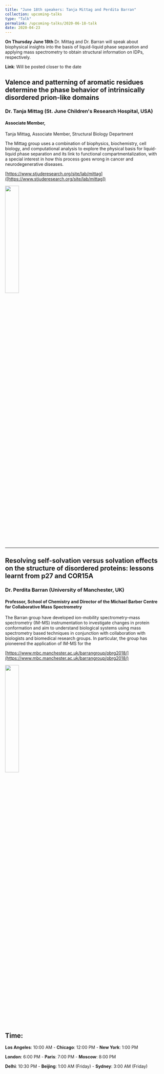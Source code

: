 ```yaml
---
title: "June 18th speakers: Tanja Mittag and Perdita Barran"
collection: upcoming-talks
type: "Talk"
permalink: /upcoming-talks/2020-06-18-talk
date: 2020-04-23
---
```


**On Thursday June 18th** Dr. Mittag and Dr. Barran will speak about biophysical insights into the basis of liquid-liquid phase separation and applying mass spectrometry to obtain structural information on IDPs, respectively.

**Link**: Will be posted closer to the date

## Valence and patterning of aromatic residues determine the phase behavior of intrinsically disordered prion-like domains
### Dr. Tanja Mittag (St. June Children's Research Hospital, USA)

#### Associate Member, 
Tanja Mittag, Associate Member, Structural Biology Department

The Mittag group uses a combination of biophysics, biochemistry, cell biology, and computational analysis to explore the physical basis for liquid-liquid phase separation and its link to functional compartmentalization, with a special interest in how this process goes wrong in cancer and neurodegenerative diseases.

[https://www.stjuderesearch.org/site/lab/mittag]([https://www.stjuderesearch.org/site/lab/mittag])

<img src="{{site.baseurl}}/images/speakers/2020/mittag.jpg" width="30%">



---

## Resolving self-solvation versus solvation effects on the structure of disordered proteins: lessons learnt from p27 and COR15A
### Dr. Perdita Barran (University of Manchester, UK)

#### Professor, School of Chemistry and Director of the Michael Barber Centre for Collaborative Mass Spectrometry 
The Barran group have developed ion-mobility spectrometry–mass spectrometry (IM-MS) instrumentation to investigate changes in protein conformation and aim to understand biological systems using mass spectrometry based techniques in conjunction with collaboration with biologists and biomedical research groups. In particular, the group has pioneered the application of IM-MS for the 

[https://www.mbc.manchester.ac.uk/barrangroup/pbrg2018/](https://www.mbc.manchester.ac.uk/barrangroup/pbrg2018/)

<img src="{{site.baseurl}}/images/speakers/2020/barran.png" width="30%">


## Time:
**Los Angeles**: 10:00 AM - **Chicago**: 12:00 PM  - **New York**: 1:00 PM 

**London**: 6:00 PM - **Paris**: 7:00 PM - **Moscow**: 8:00 PM 

**Delhi**: 10:30 PM - **Beijing**: 1:00 AM (Friday)  - **Sydney**: 3:00 AM (Friday)




